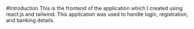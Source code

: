 #Introduction
This is the frontend of the application which I created using react.js and tailwind. This application was used to handle login, registration, and banking details.
